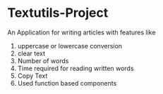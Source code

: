 # Textutils-Project
An Application for writing articles with features like 
1.  uppercase or lowercase conversion
2.  clear text
3.  Number of words
4.  Time required for reading written words
5.  Copy Text
6.  Used function based components
